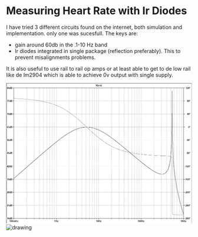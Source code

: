 
# Measuring Heart Rate with Ir Diodes

I have tried 3 different circuits found on the internet, both simulation and implementation.
only one was sucesfull. The keys are: 

- gain around 60db in the .1-10 Hz band
- Ir diodes integrated in single package (reflection preferably). This to prevent misalignments problems.  

It is also useful to use rail to rail op amps or at least able to get to de low rail like de lm2904 which is able to achieve 0v output with single supply.

<img src="https://github.com/raulest50/AnalogDesign/blob/main/Photopletismography_HeartBeat/bode_plot.PNG" alt="drawing" width="600"/>

<img src="https://lh3.googleusercontent.com/pw/AL9nZEWoscjE2BnHrexoNDsgeWOmbwbFA7URwD0EMIo_IIsNdzYtxfpk5pCtYdqDDCtXOO3UhpwgdUX570Ff1psF8KoRBxlkC8NzCpUm4xyi7WNouRQw7lutg6cfe2rEOcOCjiI4oz92lFk1xdXCBK5n1M5P=w1218-h914-no?authuser=0" alt="drawing" width="600"/>
